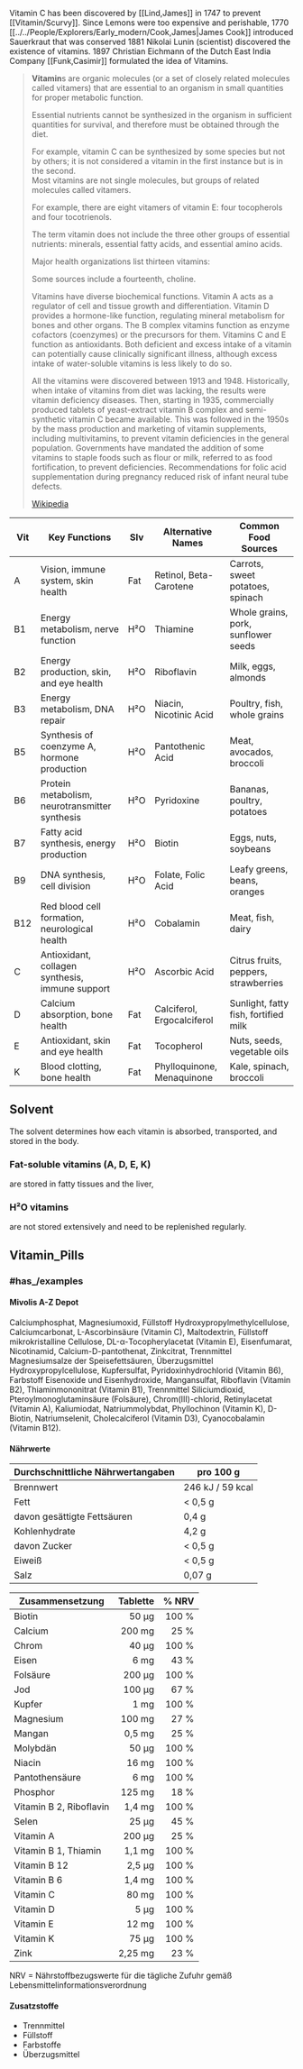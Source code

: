
Vitamin C has been discovered by [[Lind,James]] in 1747 to prevent [[Vitamin/Scurvy]]. 
Since Lemons were too expensive and perishable, 1770 [[../../People/Explorers/Early_modern/Cook,James|James Cook]] introduced Sauerkraut that was conserved 
1881 Nikolai Lunin (scientist) discovered the existence of vitamins. 
1897 Christian Eichmann of the Dutch East India Company 
[[Funk,Casimir]] formulated the idea of Vitamins. 

> **Vitamin**s are organic molecules (or a set of closely related molecules called vitamers) 
> that are essential to an organism in small quantities for proper metabolic function. 
> 
> Essential nutrients cannot be synthesized in the organism in sufficient quantities for survival, 
> and therefore must be obtained through the diet. 
> 
> For example, vitamin C can be synthesized by some species but not by others; 
> it is not considered a vitamin in the first instance but is in the second.  
> Most vitamins are not single molecules, but groups of related molecules called vitamers. 
> 
> For example, there are eight vitamers of vitamin E: four tocopherols and four tocotrienols.
>
> The term vitamin does not include the three other groups of essential nutrients: 
> minerals, essential fatty acids, and essential amino acids.
>
> Major health organizations list thirteen vitamins:
>
> Some sources include a fourteenth, choline.
>
> Vitamins have diverse biochemical functions. Vitamin A acts as a regulator of cell and tissue growth and differentiation. Vitamin D provides a hormone-like function, regulating mineral metabolism for bones and other organs. The B complex vitamins function as enzyme cofactors (coenzymes) or the precursors for them. Vitamins C and E function as antioxidants. Both deficient and excess intake of a vitamin can potentially cause clinically significant illness, although excess intake of water-soluble vitamins is less likely to do so.
>
> All the vitamins were discovered between 1913 and 1948. Historically, when intake of vitamins from diet was lacking, the results were vitamin deficiency diseases. Then, starting in 1935, commercially produced tablets of yeast-extract vitamin B complex and semi-synthetic vitamin C became available. This was followed in the 1950s by the mass production and marketing of vitamin supplements, including multivitamins, to prevent vitamin deficiencies in the general population. Governments have mandated the addition of some vitamins to staple foods such as flour or milk, referred to as food fortification, to prevent deficiencies. Recommendations for folic acid supplementation during pregnancy reduced risk of infant neural tube defects.
>
> [Wikipedia](https://en.wikipedia.org/wiki/Vitamin)


| Vit | Key Functions                                   | Slv | Alternative Names          | Common Food Sources                  |
| --- | ----------------------------------------------- | --- | -------------------------- | ------------------------------------ |
| A   | Vision, immune system, skin health              | Fat | Retinol, Beta-Carotene     | Carrots, sweet potatoes, spinach     |
| B1  | Energy metabolism, nerve function               | H²O | Thiamine                   | Whole grains, pork, sunflower seeds  |
| B2  | Energy production, skin, and eye health         | H²O | Riboflavin                 | Milk, eggs, almonds                  |
| B3  | Energy metabolism, DNA repair                   | H²O | Niacin, Nicotinic Acid     | Poultry, fish, whole grains          |
| B5  | Synthesis of coenzyme A, hormone production     | H²O | Pantothenic Acid           | Meat, avocados, broccoli             |
| B6  | Protein metabolism, neurotransmitter synthesis  | H²O | Pyridoxine                 | Bananas, poultry, potatoes           |
| B7  | Fatty acid synthesis, energy production         | H²O | Biotin                     | Eggs, nuts, soybeans                 |
| B9  | DNA synthesis, cell division                    | H²O | Folate, Folic Acid         | Leafy greens, beans, oranges         |
| B12 | Red blood cell formation, neurological health   | H²O | Cobalamin                  | Meat, fish, dairy                    |
| C   | Antioxidant, collagen synthesis, immune support | H²O | Ascorbic Acid              | Citrus fruits, peppers, strawberries |
| D   | Calcium absorption, bone health                 | Fat | Calciferol, Ergocalciferol | Sunlight, fatty fish, fortified milk |
| E   | Antioxidant, skin and eye health                | Fat | Tocopherol                 | Nuts, seeds, vegetable oils          |
| K   | Blood clotting, bone health                     | Fat | Phylloquinone, Menaquinone | Kale, spinach, broccoli              |

## Solvent 

The solvent determines how each vitamin is absorbed, transported, and stored in the body. 
### Fat-soluble vitamins (A, D, E, K) 
are stored in fatty tissues and the liver,  

### H²O vitamins 
are not stored extensively and need to be replenished regularly.


## Vitamin_Pills 

### #has_/examples 

#### Mivolis A-Z Depot 

Calciumphosphat, Magnesiumoxid, Füllstoff Hydroxypropylmethylcellulose, Calciumcarbonat, L-Ascorbinsäure (Vitamin C), Maltodextrin, Füllstoff mikrokristalline Cellulose, DL-α-Tocopherylacetat (Vitamin E), Eisenfumarat, Nicotinamid, Calcium-D-pantothenat, Zinkcitrat, Trennmittel Magnesiumsalze der Speisefettsäuren, Überzugsmittel Hydroxypropylcellulose, Kupfersulfat, Pyridoxinhydrochlorid (Vitamin B6), Farbstoff Eisenoxide und Eisenhydroxide, Mangansulfat, Riboflavin (Vitamin B2), Thiaminmononitrat (Vitamin B1), Trennmittel Siliciumdioxid, Pteroylmonoglutaminsäure (Folsäure), Chrom(III)-chlorid, Retinylacetat (Vitamin A), Kaliumiodat, Natriummolybdat, Phyllochinon (Vitamin K), D-Biotin, Natriumselenit, Cholecalciferol (Vitamin D3), Cyanocobalamin (Vitamin B12).

#### Nährwerte

|Durchschnittliche Nährwertangaben|pro 100 g|
|---|---|
|Brennwert|246 kJ / 59 kcal|
|Fett|< 0,5 g|
|davon gesättigte Fettsäuren|0,4 g|
|Kohlenhydrate|4,2 g|
|davon Zucker|< 0,5 g|
|Eiweiß|< 0,5 g|
|Salz|0,07 g|

| Zusammensetzung         | Tablette | % NRV |
| ----------------------- | -------: | ----: |
| Biotin                  |    50 µg | 100 % |
| Calcium                 |   200 mg |  25 % |
| Chrom                   |    40 µg | 100 % |
| Eisen                   |     6 mg |  43 % |
| Folsäure                |   200 µg | 100 % |
| Jod                     |   100 µg |  67 % |
| Kupfer                  |     1 mg | 100 % |
| Magnesium               |   100 mg |  27 % |
| Mangan                  |   0,5 mg |  25 % |
| Molybdän                |    50 µg | 100 % |
| Niacin                  |    16 mg | 100 % |
| Pantothensäure          |     6 mg | 100 % |
| Phosphor                |   125 mg |  18 % |
| Vitamin B 2, Riboflavin |   1,4 mg | 100 % |
| Selen                   |    25 µg |  45 % |
| Vitamin A               |   200 µg |  25 % |
| Vitamin B 1, Thiamin    |   1,1 mg | 100 % |
| Vitamin B 12            |   2,5 µg | 100 % |
| Vitamin B 6             |   1,4 mg | 100 % |
| Vitamin C               |    80 mg | 100 % |
| Vitamin D               |     5 µg | 100 % |
| Vitamin E               |    12 mg | 100 % |
| Vitamin K               |    75 µg | 100 % |
| Zink                    |  2,25 mg |  23 % |

NRV = Nährstoffbezugswerte für die tägliche Zufuhr gemäß Lebensmittelinformationsverordnung

#### Zusatzstoffe

- Trennmittel 
- Füllstoff 
- Farbstoffe 
- Überzugsmittel

